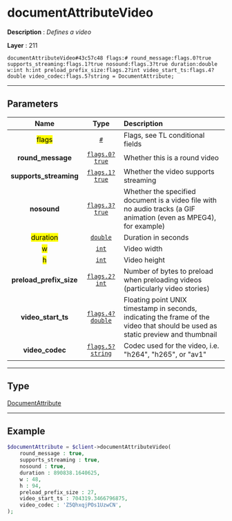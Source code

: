 # documentAttributeVideo

**Description** : *Defines a video*

**Layer** : 211

```tl
documentAttributeVideo#43c57c48 flags:# round_message:flags.0?true supports_streaming:flags.1?true nosound:flags.3?true duration:double w:int h:int preload_prefix_size:flags.2?int video_start_ts:flags.4?double video_codec:flags.5?string = DocumentAttribute;
```

---

## Parameters

| Name | Type | Description |
| :---: | :---: | :--- |
| <mark>flags</mark> | [`#`](type/#) | Flags, see TL conditional fields |
| **round_message** | [`flags.0?true`](type/true) | Whether this is a round video |
| **supports_streaming** | [`flags.1?true`](type/true) | Whether the video supports streaming |
| **nosound** | [`flags.3?true`](type/true) | Whether the specified document is a video file with no audio tracks (a GIF animation (even as MPEG4), for example) |
| <mark>duration</mark> | [`double`](type/double) | Duration in seconds |
| <mark>w</mark> | [`int`](type/int) | Video width |
| <mark>h</mark> | [`int`](type/int) | Video height |
| **preload_prefix_size** | [`flags.2?int`](type/int) | Number of bytes to preload when preloading videos (particularly video stories) |
| **video_start_ts** | [`flags.4?double`](type/double) | Floating point UNIX timestamp in seconds, indicating the frame of the video that should be used as static preview and thumbnail |
| **video_codec** | [`flags.5?string`](type/string) | Codec used for the video, i.e. "h264", "h265", or "av1" |

---

## Type

[DocumentAttribute](type/DocumentAttribute)

---

## Example

```php
$documentAttribute = $client->documentAttributeVideo(
	round_message : true,
	supports_streaming : true,
	nosound : true,
	duration : 890838.1640625,
	w : 48,
	h : 94,
	preload_prefix_size : 27,
	video_start_ts : 704319.3466796875,
	video_codec : 'Z5QhxqjPOs1UzwCN',
);
```